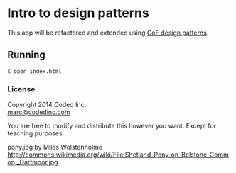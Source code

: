 # Intro to design patterns

This app will be refactored and extended using [GoF design patterns](http://en.wikipedia.org/wiki/Design_Patterns).

## Running

    $ open index.html

### License

Copyright 2014 Coded Inc.  
marc@codedinc.com

You are free to modify and distribute this however you want. Except for teaching purposes.

pony.jpg by Miles Wolstenholme
http://commons.wikimedia.org/wiki/File:Shetland_Pony_on_Belstone_Common,_Dartmoor.jpg
